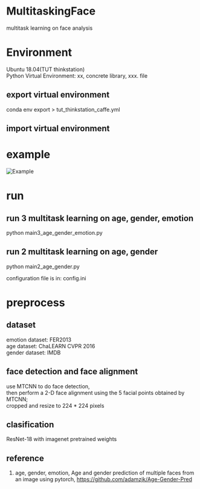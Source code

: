 # MultitaskingFace

multitask learning on face analysis

# Environment
Ubuntu 18.04(TUT thinkstation)    
Python Virtual Environment: xx, concrete library, xxx. file

## export virtual environment
conda env export > tut_thinkstation_caffe.yml  

## import virtual environment

# example

![Example](https://raw.githubusercontent.com/yipersevere/MultitaskingFace/master/example/example_03.png)


# run 
## run 3 multitask learning on age, gender, emotion
python main3_age_gender_emotion.py  

## run 2 multitask learning on age, gender
python main2_age_gender.py  


configuration file is in: config.ini  

# preprocess
## dataset
emotion dataset: FER2013  
age dataset: ChaLEARN CVPR 2016  
gender dataset: IMDB  

## face detection and face alignment
use MTCNN to do face detection,   
then perform a 2-D face alignment using the 5 facial points obtained by MTCNN;   
cropped and resize to 224 * 224 pixels  

## clasification
ResNet-18 with imagenet pretrained weights



## reference
1. age, gender, emotion, Age and gender prediction of multiple faces from an image using pytorch, https://github.com/adamzjk/Age-Gender-Pred

